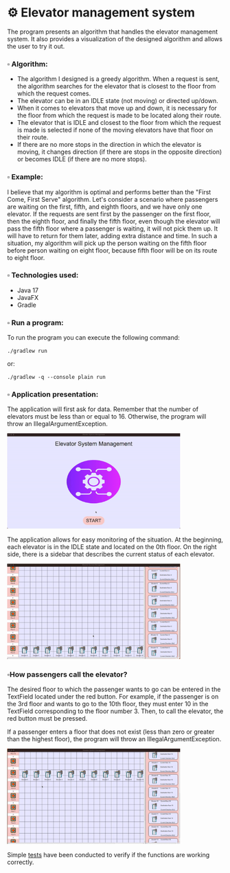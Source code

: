 <h1> ⚙️ Elevator management system</h1>
<p> The program presents an algorithm that handles the elevator management system. It also provides a visualization of the designed algorithm and allows the user to try it out. </p>


<h3> ▫️ Algorithm: </h3>
<ul>
  <li> The algorithm I designed is a greedy algorithm. When a request is sent, the algorithm searches for the elevator that is closest to the floor from which the request comes. </li>
  <li> The elevator can be in an IDLE state (not moving) or directed up/down.</li>
  <li> When it comes to elevators that move up and down, it is necessary for the floor from which the request is made to be located along their route. </li>
  <li> The elevator that is IDLE and closest to the floor from which the request is made is selected if none of the moving elevators have that floor on their route.</li>
  <li> If there are no more stops in the direction in which the elevator is moving, it changes direction (if there are stops in the opposite direction) or becomes IDLE (if there are no more stops).</li>
</ul>

<h3> ▫️ Example: </h3>
<p> I believe that my algorithm is optimal and performs better than the "First Come, First Serve" algorithm. Let's consider a scenario where passengers are waiting on the first, fifth, and eighth floors, and we have only one elevator. If the requests are sent first by the passenger on the first floor, then the eighth floor, and finally the fifth floor, even though the elevator will pass the fifth floor where a passenger is waiting, it will not pick them up. It will have to return for them later, adding extra distance and time. In such a situation, my algorithm will pick up the person waiting on the fifth floor before person waiting on eight floor, because fifth floor will be on its route to eight floor.</p>

<h3> ▫️ Technologies used: </h3>
<ul>
<li>Java 17</li>
<li>JavaFX</li>
<li>Gradle</li>
</ul>

<h3> ▫️ Run a program: </h3> 
<p> To run the program you can execute the following command:

```
./gradlew run
```

<p> or: </p>

```
./gradlew -q --console plain run
```

<h3> ▫️ Application presentation: </h3> 
<p> The application will first ask for data. Remember that the number of elevators must be less than or equal to 16. Otherwise, the program will throw an IllegalArgumentException. </p>
<img width="80%" src="/readme/start.gif">

<p> The application allows for easy monitoring of the situation. At the beginning, each elevator is in the IDLE state and located on the 0th floor. On the right side, there is a sidebar that describes the current status of each elevator. </p>
<img width="80%" src="/readme/scrolling.gif">

<h3> ▫️How passengers call the elevator?</h3>
<p> The desired floor to which the passenger wants to go can be entered in the TextField located under the red button. For example, if the passenger is on the 3rd floor and wants to go to the 10th floor, they must enter 10 in the TextField corresponding to the floor number 3. Then, to call the elevator, the red button must be pressed.</p>

<p> If a passenger enters a floor that does not exist (less than zero or greater than the highest floor), the program will throw an IllegalArgumentException.</p>
<img width="80%" src="/readme/demo.gif">

<p> Simple <a href="https://github.com/YoC00lig/Elevator-System/blob/main/src/test/java/elevators/ElevatorTest.java">tests</a> have been conducted to verify if the functions are working correctly. </p>
